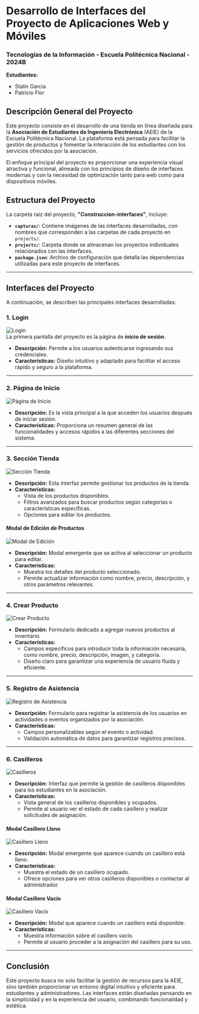 # Desarrollo de Interfaces del Proyecto de Aplicaciones Web y Móviles  
### Tecnologías de la Información - Escuela Politécnica Nacional - 2024B  

**Estudiantes:**  
- Stalin Garcia  
- Patricio Flor  

## **Descripción General del Proyecto**  
Este proyecto consiste en el desarrollo de una tienda en línea diseñada para la **Asociación de Estudiantes de Ingeniería Electrónica** (AEIE) de la Escuela Politécnica Nacional. La plataforma está pensada para facilitar la gestión de productos y fomentar la interacción de los estudiantes con los servicios ofrecidos por la asociación.  

El enfoque principal del proyecto es proporcionar una experiencia visual atractiva y funcional, alineada con los principios de diseño de interfaces modernas y con la necesidad de optimización tanto para web como para dispositivos móviles.

## **Estructura del Proyecto**  
La carpeta raíz del proyecto, **"Construccion-interfaces"**, incluye:  
- **`capturas/`**: Contiene imágenes de las interfaces desarrolladas, con nombres que corresponden a las carpetas de cada proyecto en `projects/`.  
- **`projects/`**: Carpeta donde se almacenan los proyectos individuales relacionados con las interfaces.  
- **`package.json`**: Archivo de configuración que detalla las dependencias utilizadas para este proyecto de interfaces.  

---

## **Interfaces del Proyecto**  
A continuación, se describen las principales interfaces desarrolladas:

### **1. Login**  
![Login](./Capturas/01-login.png)  
La primera pantalla del proyecto es la página de **inicio de sesión**.  
- **Descripción:** Permite a los usuarios autenticarse ingresando sus credenciales.  
- **Características:** Diseño intuitivo y adaptado para facilitar el acceso rápido y seguro a la plataforma.  

---

### **2. Página de Inicio**  
![Página de Inicio](./Capturas/02-inicio.png)  
- **Descripción:** Es la vista principal a la que acceden los usuarios después de iniciar sesión.  
- **Características:** Proporciona un resumen general de las funcionalidades y accesos rápidos a las diferentes secciones del sistema.  

---

### **3. Sección Tienda**  
![Sección Tienda](./Capturas/03-tienda.png)  
- **Descripción:** Esta interfaz permite gestionar los productos de la tienda.  
- **Características:**  
  - Vista de los productos disponibles.  
  - Filtros avanzados para buscar productos según categorías o características específicas.  
  - Opciones para editar los productos.  

#### **Modal de Edición de Productos**  
![Modal de Edición](./Capturas/03-tienda-modal.png)  
- **Descripción:** Modal emergente que se activa al seleccionar un producto para editar.  
- **Características:**  
  - Muestra los detalles del producto seleccionado.  
  - Permite actualizar información como nombre, precio, descripción, y otros parámetros relevantes.  

---

### **4. Crear Producto**  
![Crear Producto](./Capturas/04-crear-producto.png)  
- **Descripción:** Formulario dedicado a agregar nuevos productos al inventario.  
- **Características:**  
  - Campos específicos para introducir toda la información necesaria, como nombre, precio, descripción, imagen, y categoría.  
  - Diseño claro para garantizar una experiencia de usuario fluida y eficiente.  

---

### **5. Registro de Asistencia**  
![Registro de Asistencia](./Capturas/05-registro-asistencia.png)  
- **Descripción:** Formulario para registrar la asistencia de los usuarios en actividades o eventos organizados por la asociación.  
- **Características:**  
  - Campos personalizables según el evento o actividad.  
  - Validación automática de datos para garantizar registros precisos.  

---

### **6. Casilleros**  
![Casilleros](./Capturas/06-casilleros.png)  
- **Descripción:** Interfaz que permite la gestión de casilleros disponibles para los estudiantes en la asociación.  
- **Características:**  
  - Vista general de los casilleros disponibles y ocupados.  
  - Permite al usuario ver el estado de cada casillero y realizar solicitudes de asignación.  

#### **Modal Casillero Lleno**  
![Casillero Lleno](./Capturas/06-casilleros-casillero-lleno.png)  
- **Descripción:** Modal emergente que aparece cuando un casillero está lleno.  
- **Características:**  
  - Muestra el estado de un casillero ocupado.  
  - Ofrece opciones para ver otros casilleros disponibles o contactar al administrador.  

#### **Modal Casillero Vacío**  
![Casillero Vacío](./Capturas/06-casilleros-casillero-vacio.png)  
- **Descripción:** Modal que aparece cuando un casillero está disponible.  
- **Características:**  
  - Muestra información sobre el casillero vacío.  
  - Permite al usuario proceder a la asignación del casillero para su uso.

---

## **Conclusión**  
Este proyecto busca no solo facilitar la gestión de recursos para la AEIE, sino también proporcionar un entorno digital intuitivo y eficiente para estudiantes y administradores. Las interfaces están diseñadas pensando en la simplicidad y en la experiencia del usuario, combinando funcionalidad y estética.  
 
